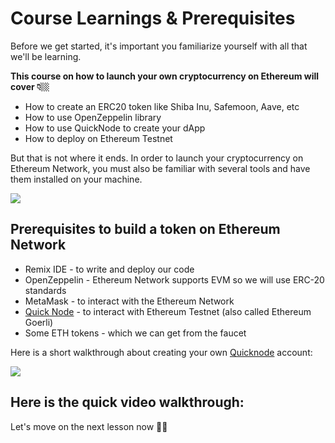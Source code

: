 # Course Learnings & Prerequisites

Before we get started, it's important you familiarize yourself with all that we'll be learning.

**This course on how to launch your own cryptocurrency on Ethereum will cover 👇🏼**

- How to create an ERC20 token like Shiba Inu, Safemoon, Aave, etc
- How to use OpenZeppelin library
- How to use QuickNode to create your dApp
- How to deploy on Ethereum Testnet

But that is not where it ends. In order to launch your cryptocurrency on Ethereum Network, you must also be familiar with several tools and have them installed on your machine.

![](https://metaschool.s3-ap-southeast-1.amazonaws.com/images/WsRqjTj70Mhwq0bFElFX8Gh37GWIec8rg20AOBDO.gif)

## Prerequisites to build a token on Ethereum Network

- Remix IDE - to write and deploy our code
- OpenZeppelin - Ethereum Network supports EVM so we will use ERC-20 standards
- MetaMask - to interact with the Ethereum Network
- [Quick Node](https://www.quicknode.com/?utm_source=partner&utm_campaign=metaschool&utm_content=metaschool-guides&utm_medium=partner) - to interact with Ethereum Testnet (also called Ethereum Goerli)
- Some ETH tokens - which we can get from the faucet

Here is a short walkthrough about creating your own [Quicknode](https://www.quicknode.com/?utm_source=partner&utm_campaign=metaschool&utm_content=metaschool-guides&utm_medium=partner) account:

![](https://metaschool.s3-ap-southeast-1.amazonaws.com/images/V8bJUbyNhwWrO7Rl653gVsA8kGKMCDZA35aG4CNa.gif)

## Here is the quick video walkthrough:

Let's move on the next lesson now 🫰🏼
